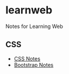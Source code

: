 # learnweb
Notes for Learning Web

## CSS
- [CSS Notes](css/css.md)
- [Bootstrap Notes](css/bootstrap.md)
